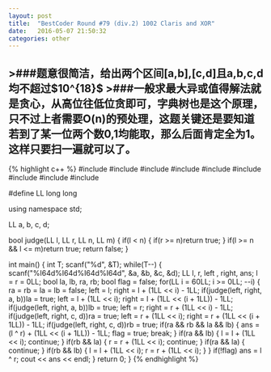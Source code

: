 ```yaml
---
layout: post
title:  "BestCoder Round #79 (div.2) 1002 Claris and XOR"
date:   2016-05-07 21:50:32
categories: other
---
```

<script type="text/javascript" src="http://cdn.mathjax.org/mathjax/latest/MathJax.js?config=default"></script>

<h2>>###题意很简洁，给出两个区间[a,b],[c,d]且a,b,c,d均不超过$10^{18}$
>###一般求最大异或值得解法就是贪心，从高位往低位贪即可，字典树也是这个原理，只不过上者需要O(n)的预处理，这题关键还是要知道若到了某一位两个数0,1均能取，那么后面肯定全为1。这样只要扫一遍就可以了。</h2>

{% highlight c++ %}
#include <iostream>
#include <cstdio>
#include <map>
#include <queue>
#include <vector>
#include <climits>
#include <cstring>
#include <cmath>
#include <algorithm>

#define LL long long

using namespace std;

LL a, b, c, d;

bool judge(LL l, LL r, LL n, LL m)
{
    if(l < n)
    {
        if(r >= n)return true;
    }
    if(l >= n && l <= m)return true;
    return false;
}

int main()
{
    int T;
    scanf("%d", &T);
    while(T--)
    {
        scanf("%I64d%I64d%I64d%I64d", &a, &b, &c, &d);
        LL l, r, left , right, ans;
        l = r = 0LL;
        bool la, lb, ra, rb;
        bool flag = false;
        for(LL i = 60LL; i >= 0LL; --i)
        {
            ra = rb = la = lb = false;
            left = l;
            right = l + (1LL << i) - 1LL;
            if(judge(left, right, a, b))la = true;
            left = l + (1LL << i);
            right = l + (1LL << (i + 1LL)) - 1LL;
            if(judge(left, right, a, b))lb = true;
            left = r;
            right = r + (1LL << i) - 1LL;
            if(judge(left, right, c, d))ra = true;
            left = r + (1LL << i);
            right = r + (1LL << (i + 1LL)) - 1LL;
            if(judge(left, right, c, d))rb = true;
            if(ra && rb && la && lb)
            {
                ans = (l ^ r) + (1LL << (i + 1LL)) - 1LL;
                flag = true;
                break;
            }
            if(ra && lb)
            {
                l = l + (1LL << i);
                continue;
            }
            if(rb && la)
            {
                r = r + (1LL << i);
                continue;
            }
            if(ra && la)
            {
                continue;
            }
            if(rb && lb)
            {
                l = l + (1LL << i);
                r = r + (1LL << i);
            }
        }
        if(!flag) ans = l ^ r;
        cout << ans << endl;
    }
    return 0;
}
{% endhighlight %}
